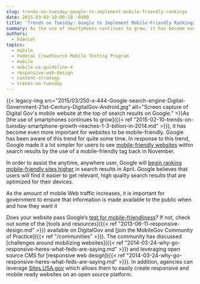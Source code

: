 ```yaml
---
slug: trends-on-tuesday-google-to-implement-mobile-friendly-rankings
date: 2015-03-03 10:00:18 -0400
title: 'Trends on Tuesday: Google to Implement Mobile-Friendly Rankings'
summary: As the use of smartphones continues to grow, it has become even more important for websites to be mobile-friendly. Google has been aware of this trend for quite some time. In response to this trend, Google made
authors:
  - kdaniel
topics:
  - mobile
  - Federal CrowdSource Mobile Testing Program
  - mobile
  - mobile-ux-guideline-4
  - responsive-web-design
  - content-strategy
  - trends-on-tuesday
---
```


{{< legacy-img src="2015/03/250-x-444-Google-search-engine-Digital-Government-21st-Century-DigitalGov-Android.jpg" alt="Screen capture of Digital Gov's mobile website at the top of search results on Google." >}}As [the use of smartphones continues to grow]({{< ref "2015-02-10-trends-on-tuesday-smartphone-growth-reaches-1-3-billion-in-2014.md" >}}), it has become even more important for websites to be mobile-friendly. Google has been aware of this trend for quite some time. In response to this trend, Google made it a lot simpler for users to see [mobile-friendly websites](http://googlewebmastercentral.blogspot.com/2014/11/helping-users-find-mobile-friendly-pages.html?m=1) within search results by the use of a mobile-friendly tag back in November.

In order to assist the anytime, anywhere user, Google will [begin ranking mobile-friendly sites higher](http://thenextweb.com/insider/2015/02/26/google-will-rank-your-site-higher-if-its-mobile-friendly-starting-april-21/) in search results in April. Google believes that users will find it easier to get relevant, high quality search results that are optimized for their devices.

As the amount of mobile Web traffic increases, it is important for government to ensure that information is made available to the public when and how they want it

Does your website pass Google’s [test for mobile-friendliness](https://www.google.com/webmasters/tools/mobile-friendly/)? If not, check out some of the [tools and resources]({{< ref "2013-06-11-responsive-design.md" >}}) available on DigitalGov and [join the MobileGov Community of Practice]({{< ref "/communities" >}}). The community has discussed [challenges around mobilizing websites]({{< ref "2014-03-24-why-go-responsive-heres-what-feds-are-saying.md" >}}) and leveraging open source CMS for [responsive web design]({{< ref "2014-03-24-why-go-responsive-heres-what-feds-are-saying.md" >}}). In addition, agencies can leverage [Sites.USA.gov](https://sites.usa.gov/) which allows them to easily create responsive and mobile ready websites on an open source platform.
